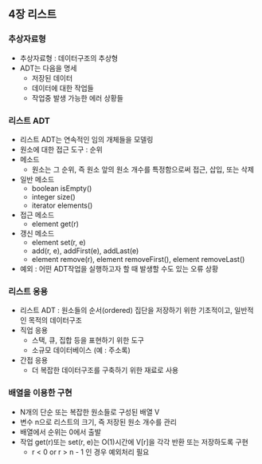 ## <strong>4장 리스트</strong>
### <strong>추상자료형</strong>
- 추상자료형 : 데이터구조의 추상형
- ADT는 다음을 명세
    - 저장된 데이터
    - 데이터에 대한 작업들
    - 작업중 발생 가능한 에러 상황들

### <strong>리스트 ADT</strong>
- 리스트 ADT는 연속적인 임의 개체들을 모델링
- 원소에 대한 접근 도구 : 순위
- 메소드
    - 원소는 그 순위, 즉 원소 앞의 원소 개수를 특정함으로써 접근, 삽입, 또는 삭제
- 일반 메소드
    - boolean isEmpty()
    - integer size()
    - iterator elements()
- 접근 메소드
    - element get(r)
- 갱신 메소드
    - element set(r, e)
    - add(r, e), addFirst(e), addLast(e)
    - element remove(r), element removeFirst(), element removeLast()
- 예외 : 어떤 ADT작업을 실행하고자 할 때 발생할 수도 있는 오류 상황

### <strong>리스트 응용</strong>
- 리스트 ADT : 원소들의 순서(ordered) 집단을 저장하기 위한 기초적이고, 일반적인 목적의 데이터구조
- 직업 응용
    - 스택, 큐, 집합 등을 표현하기 위한 도구
    - 소규모 데이터베이스 (예 : 주소록)
- 간접 응용
    - 더 복잡한 데이터구조를 구축하기 위한 재료로 사용

### <strong>배열을 이용한 구현</strong>
- N개의 단순 또는 복잡한 원소들로 구성된 배열 V
- 변수 n으로 리스트의 크기, 즉 저장된 원소 개수를 관리
- 배열에서 순위는 0에서 출발
- 작업 get(r)또는 set(r, e)는 O(1)시간에 V[r]을 각각 반환 또는 저장하도록 구현
    - r < 0 or r > n - 1 인 경우 예외처리 필요
### <strong></strong>
### <strong></strong>
### <strong></strong>
### <strong></strong>
### <strong></strong>
### <strong></strong>
### <strong></strong>
